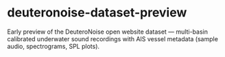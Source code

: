 # deuteronoise-dataset-preview
Early preview of the DeuteroNoise open website dataset — multi-basin calibrated underwater sound recordings with AIS vessel metadata (sample audio, spectrograms, SPL plots).
